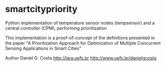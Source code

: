# smartcitypriority
Python implementation of temperature sensor nodes (tempsensor) and a central controller (CPM), performing prioritization

This implementation is a proof-of-concept of the definitions presented in the paper "A Prioritization Approach for Optimization of Multiple Concurrent Sensing Applications in Smart Cities"

Author Daniel G. Costa 
http://lara.uefs.br
http://www.uefs.br/danielgcosta
